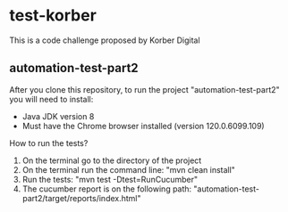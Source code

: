 # test-korber
This is a code challenge proposed by Korber Digital

## automation-test-part2
After you clone this repository, to run the project "automation-test-part2" you will need to install:
- Java JDK version 8
- Must have the Chrome browser installed (version 120.0.6099.109)

How to run the tests?
1. On the terminal go to the directory of the project
2. On the terminal run the command line: "mvn clean install"
3. Run the tests: "mvn test -Dtest=RunCucumber"
4. The cucumber report is on the following path: "automation-test-part2/target/reports/index.html"
